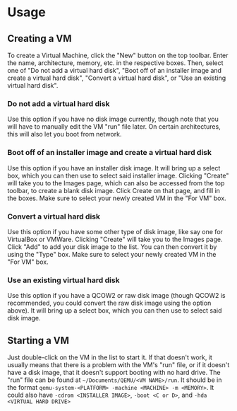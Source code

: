 # Usage

## Creating a VM

To create a Virtual Machine, click the "New" button on the top toolbar.  Enter the name, architecture, memory, etc. in the respective boxes.  Then, select one of "Do not add a virtual hard disk", "Boot off of an installer image and create a virtual hard disk", "Convert a virtual hard disk", or "Use an existing virtual hard disk".

### Do not add a virtual hard disk

Use this option if you have no disk image currently, though note that you will have to manually edit the VM "run" file later.  On certain architectures, this will also let you boot from network.

### Boot off of an installer image and create a virtual hard disk

Use this option if you have an installer disk image.  It will bring up a select box, which you can then use to select said installer image.  Clicking "Create" will take you to the Images page, which can also be accessed from the top toolbar, to create a blank disk image.  Click Create on that page, and fill in the boxes.  Make sure to select your newly created VM in the "For VM" box.

### Convert a virtual hard disk

Use this option if you have some other type of disk image, like say one for VirtualBox or VMWare.  Clicking "Create" will take you to the Images page.  Click "Add" to add your disk image to the list.  You can then convert it by using the "Type" box.  Make sure to select your newly created VM in the "For VM" box.

### Use an existing virtual hard disk

Use this option if you have a QCOW2 or raw disk image (though QCOW2 is recommended, you could convert the raw disk image using the option above).  It will bring up a select box, which you can then use to select said disk image.

## Starting a VM

Just double-click on the VM in the list to start it.  If that doesn't work, it usually means that there is a problem with the VM's "run" file, or if it doesn't have a disk image, that it doesn't support booting with no hard drive.  The "run" file can be found at `~/Documents/QEMU/<VM NAME>/run`.  It should be in the format `qemu-system-<PLATFORM> -machine <MACHINE> -m <MEMORY>`.  It could also have `-cdrom <INSTALLER IMAGE>`, `-boot <C or D>`, and `-hda <VIRTUAL HARD DRIVE>`
